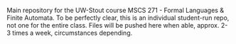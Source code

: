 Main repository for the UW-Stout course MSCS 271 - Formal Languages & Finite Automata. To be perfectly clear, this is an individual student-run repo, not one for the entire class. 
Files will be pushed here when able, approx. 2-3 times a week, circumstances depending. 
